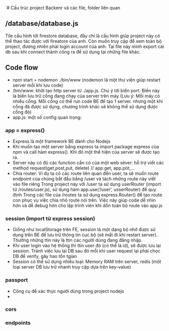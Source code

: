 `# Cấu trúc project Backenr và các file, folder liên quan

## /database/database.js

Tile cấu hình tới firestore database, đây chỉ là cấu hình giúp project này có thể thao tác được với
fireatore của anh. Còn muốn truy cập để xem toàn bộ project, đương nhiên phải login account của anh.
Tại file này mình export cái db sau khi connect thành công ra để sử dụng tại những file khác.

## Code flow

- npm start = nodemon ./bin/www (nodemon là một thư viện giúp restart server mỗi khi lưu code)
- /bin/www: khởi tạo http server từ ./app.js. Chú ý tới biến port. Biến này là biến lưu trữ cổng đang chạy của server trên máy
  (Lưu ý: Mỗi máy có nhiều cổng. Mỗi cổng có thể run code BE để tạo 1 server. nhưng một khi cổng đã được sử dụng, chương trình khác
  sẽ không thể sử dụng được cổng đó)
- app.js: một số config quan trọng:

### app = express()

- Express là một framework BE dành cho Nodejs
- Khi muốn tạo một server bằng express ta import package express của npm và call
  hàm express(). Khi đó một thể hiện của server sẽ được tạo ra.
- Server này có đủ các function cần có của một web sẻver: hỗ trợ viết các method request(get,post,put, delete) // app.get, app.pót,...
- Chia router:
  Ví dụ ta có các route liên quan đến user, ta sẽ muốn route endpoint của chúng bắt đầu bằng /user và tách những route này viết vào file riêng
  Trong project này với /user ta sử dụng userRouter (import từ /routes/user.js), sử dụng hàm app.use(‘/user’, usserRouter) để quy định
  Trong các file của /routes ta sử dụng express.Router() để tạo route con phục vụ việc chia nhỏ route nói trên.
  Việc này giúp code dễ nhìn hơn và dễ debug hơn cho lập trình viên khi dồn toàn bộ route vào app.js

### session (import từ express session)

- Giống như localStorage trên FE, session là một dạng bộ nhớ được sử dụng trên BE để lưu trữ thông tin cục bộ (sẽ mất đi khi restart server). Thường những ttin này là ttin các người dùng đang đăng nhập.
- Khi user login vào hệ thống thì ttin user đó (có thể là id), sẽ được lưu lại session. Tránh việc lưu lại DB sau đó mỗi khi user request lại phải chọc DB để verify, gây hao tổn tgian
- Session có thể sử dụng nhiều loại: Memory RAM trên server, redis (một loại server DB lưu trữ nhanh truy cập dựa trên key-value)

### passport

- Công cụ để xác thực người dùng trong project nodejs
-

### cors

### endpoints
